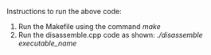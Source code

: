 Instructions to run the above code:

1) Run the Makefile using the command *make*
2) Run the disassemble.cpp code as shown: *./disassemble executable_name*
